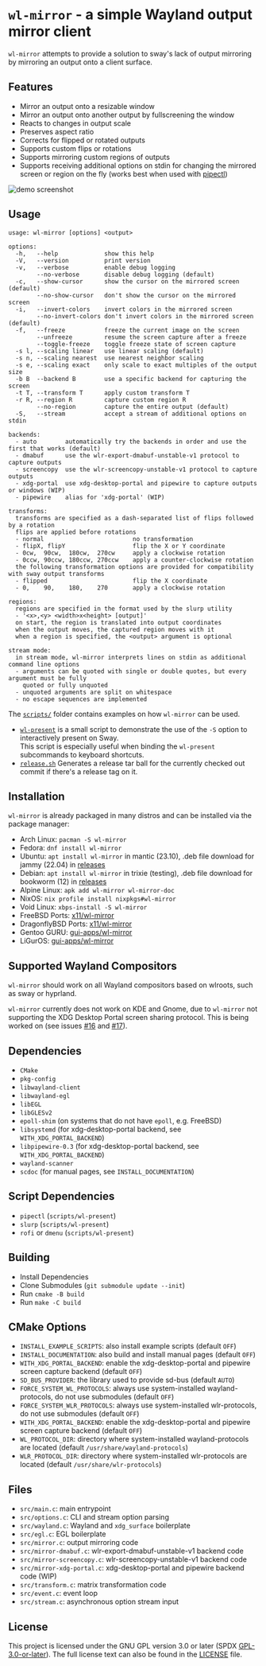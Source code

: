 # `wl-mirror` - a simple Wayland output mirror client

`wl-mirror` attempts to provide a solution to sway's lack of output mirroring
by mirroring an output onto a client surface.

## Features

- Mirror an output onto a resizable window
- Mirror an output onto another output by fullscreening the window
- Reacts to changes in output scale
- Preserves aspect ratio
- Corrects for flipped or rotated outputs
- Supports custom flips or rotations
- Supports mirroring custom regions of outputs
- Supports receiving additional options on stdin for changing the mirrored
  screen or region on the fly (works best when used with [pipectl](https://github.com/Ferdi265/pipectl))

![demo screenshot](https://user-images.githubusercontent.com/4077106/141605347-37ba690c-f885-422a-93a6-81d5a48bee13.png)

## Usage

```
usage: wl-mirror [options] <output>

options:
  -h,   --help             show this help
  -V,   --version          print version
  -v,   --verbose          enable debug logging
        --no-verbose       disable debug logging (default)
  -c,   --show-cursor      show the cursor on the mirrored screen (default)
        --no-show-cursor   don't show the cursor on the mirrored screen
  -i,   --invert-colors    invert colors in the mirrored screen
        --no-invert-colors don't invert colors in the mirrored screen (default)
  -f,   --freeze           freeze the current image on the screen
        --unfreeze         resume the screen capture after a freeze
        --toggle-freeze    toggle freeze state of screen capture
  -s l, --scaling linear   use linear scaling (default)
  -s n, --scaling nearest  use nearest neighbor scaling
  -s e, --scaling exact    only scale to exact multiples of the output size
  -b B  --backend B        use a specific backend for capturing the screen
  -t T, --transform T      apply custom transform T
  -r R, --region R         capture custom region R
        --no-region        capture the entire output (default)
  -S,   --stream           accept a stream of additional options on stdin

backends:
  - auto        automatically try the backends in order and use the first that works (default)
  - dmabuf      use the wlr-export-dmabuf-unstable-v1 protocol to capture outputs
  - screencopy  use the wlr-screencopy-unstable-v1 protocol to capture outputs
  - xdg-portal  use xdg-desktop-portal and pipewire to capture outputs or windows (WIP)
  - pipewire    alias for 'xdg-portal' (WIP)

transforms:
  transforms are specified as a dash-separated list of flips followed by a rotation
  flips are applied before rotations
  - normal                         no transformation
  - flipX, flipY                   flip the X or Y coordinate
  - 0cw,  90cw,  180cw,  270cw     apply a clockwise rotation
  - 0ccw, 90ccw, 180ccw, 270ccw    apply a counter-clockwise rotation
  the following transformation options are provided for compatibility with sway output transforms
  - flipped                        flip the X coordinate
  - 0,    90,    180,    270       apply a clockwise rotation

regions:
  regions are specified in the format used by the slurp utility
  - '<x>,<y> <width>x<height> [output]'
  on start, the region is translated into output coordinates
  when the output moves, the captured region moves with it
  when a region is specified, the <output> argument is optional

stream mode:
  in stream mode, wl-mirror interprets lines on stdin as additional command line options
  - arguments can be quoted with single or double quotes, but every argument must be fully
    quoted or fully unquoted
  - unquoted arguments are split on whitespace
  - no escape sequences are implemented
```

The [`scripts/`](scripts/) folder contains examples on how `wl-mirror` can be used.

- [`wl-present`](scripts/wl-present) is a small script to demonstrate the use
  of the `-S` option to interactively present on Sway.  
  This script is especially useful when binding the `wl-present` subcommands to
  keyboard shortcuts.
- [`release.sh`](scripts/release.sh) Generates a release tar ball for the
  currently checked out commit if there's a release tag on it.

## Installation

`wl-mirror` is already packaged in many distros and can be installed via the
package manager:

- Arch Linux: `pacman -S wl-mirror`
- Fedora: `dnf install wl-mirror`
- Ubuntu: `apt install wl-mirror` in mantic (23.10), .deb file download for jammy (22.04) in [releases](https://github.com/Ferdi265/wl-mirror/releases/latest/)
- Debian: `apt install wl-mirror` in trixie (testing), .deb file download for bookworm (12) in [releases](https://github.com/Ferdi265/wl-mirror/releases/latest/)
- Alpine Linux: `apk add wl-mirror wl-mirror-doc`
- NixOS: `nix profile install nixpkgs#wl-mirror`
- Void Linux: `xbps-install -S wl-mirror`
- FreeBSD Ports: [x11/wl-mirror](https://www.freshports.org/x11/wl-mirror)
- DragonflyBSD Ports: [x11/wl-mirror](https://github.com/DragonFlyBSD/DPorts/tree/master/x11/wl-mirror)
- Gentoo GURU: [gui-apps/wl-mirror](https://github.com/gentoo-mirror/guru/tree/master/gui-apps/wl-mirror)
- LiGurOS: [gui-apps/wl-mirror](https://gitlab.com/liguros/liguros-repo/-/tree/develop/gui-apps/wl-mirror)

## Supported Wayland Compositors

`wl-mirror` should work on all Wayland compositors based on wlroots, such as
sway or hyprland.

`wl-mirror` currently does not work on KDE and Gnome, due to `wl-mirror` not
supporting the XDG Desktop Portal screen sharing protocol. This is being worked
on (see issues [#16](https://github.com/Ferdi265/wl-mirror/issues/16) and
[#17](https://github.com/Ferdi265/wl-mirror/issues/17)).

## Dependencies

- `CMake`
- `pkg-config`
- `libwayland-client`
- `libwayland-egl`
- `libEGL`
- `libGLESv2`
- `epoll-shim` (on systems that do not have `epoll`, e.g. FreeBSD)
- `libsystemd` (for xdg-desktop-portal backend, see `WITH_XDG_PORTAL_BACKEND`)
- `libpipewire-0.3` (for xdg-desktop-portal backend, see `WITH_XDG_PORTAL_BACKEND`)
- `wayland-scanner`
- `scdoc` (for manual pages, see `INSTALL_DOCUMENTATION`)

## Script Dependencies

- `pipectl` (`scripts/wl-present`)
- `slurp` (`scripts/wl-present`)
- `rofi` or `dmenu` (`scripts/wl-present`)

## Building

- Install Dependencies
- Clone Submodules (`git submodule update --init`)
- Run `cmake -B build`
- Run `make -C build`

## CMake Options

- `INSTALL_EXAMPLE_SCRIPTS`: also install example scripts (default `OFF`)
- `INSTALL_DOCUMENTATION`: also build and install manual pages (default `OFF`)
- `WITH_XDG_PORTAL_BACKEND`: enable the xdg-desktop-portal and pipewire screen capture backend (default `OFF`)
- `SD_BUS_PROVIDER`: the library used to provide sd-bus (default `AUTO`)
- `FORCE_SYSTEM_WL_PROTOCOLS`: always use system-installed wayland-protocols, do not use submodules (default `OFF`)
- `FORCE_SYSTEM_WLR_PROTOCOLS`: always use system-installed wlr-protocols, do not use submodules (default `OFF`)
- `WITH_XDG_PORTAL_BACKEND`: enable the xdg-desktop-portal and pipewire screen capture backend (default `OFF`)
- `WL_PROTOCOL_DIR`: directory where system-installed wayland-protocols are located (default `/usr/share/wayland-protocols`)
- `WLR_PROTOCOL_DIR`: directory where system-installed wlr-protocols are located (default `/usr/share/wlr-protocols`)

## Files

- `src/main.c`: main entrypoint
- `src/options.c`: CLI and stream option parsing
- `src/wayland.c`: Wayland and `xdg_surface` boilerplate
- `src/egl.c`: EGL boilerplate
- `src/mirror.c`: output mirroring code
- `src/mirror-dmabuf.c`: wlr-export-dmabuf-unstable-v1 backend code
- `src/mirror-screencopy.c`: wlr-screencopy-unstable-v1 backend code
- `src/mirror-xdg-portal.c`: xdg-desktop-portal and pipewire backend code (WIP)
- `src/transform.c`: matrix transformation code
- `src/event.c`: event loop
- `src/stream.c`: asynchronous option stream input

## License

This project is licensed under the GNU GPL version 3.0 or later (SPDX
[GPL-3.0-or-later](https://spdx.org/licenses/GPL-3.0-or-later.html)). The full
license text can also be found in the [LICENSE](/LICENSE) file.
